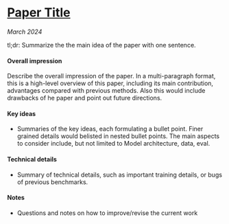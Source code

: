 # [Paper Title](link_to_paper)

_March 2024_

tl;dr: Summarize the the main idea of the paper with one sentence.

#### Overall impression
Describe the overall impression of the paper. In a multi-paragraph format, this is a high-level overview of this paper, including its main contribution, advantages compared with previous methods. Also this would include drawbacks of he paper and point out future directions.

#### Key ideas
- Summaries of the key ideas, each formulating a bullet point. Finer grained details would belisted in nested bullet points. The main aspects to consider include, but not limited to Model architecture, data, eval.

#### Technical details
- Summary of technical details, such as important training details, or bugs of previous benchmarks.

#### Notes
- Questions and notes on how to improve/revise the current work

